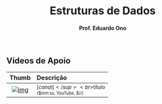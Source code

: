 &nbsp;

<h1 align="center">Estruturas de Dados</h1>

<h4 align="center">Prof. Eduardo Ono</h4>

&nbsp;

## Vídeos de Apoio

| Thumb | Descrição |
| :-: | :-- |
| [![img](https://img.youtube.com/vi/$video_id/default.jpg)](https://www.youtube.com/watch?v=$video_id) | <sup>[$canal]</sup><br>$título<br><sub>($mm:ss, YouTube, $//)</sub>

&nbsp;

